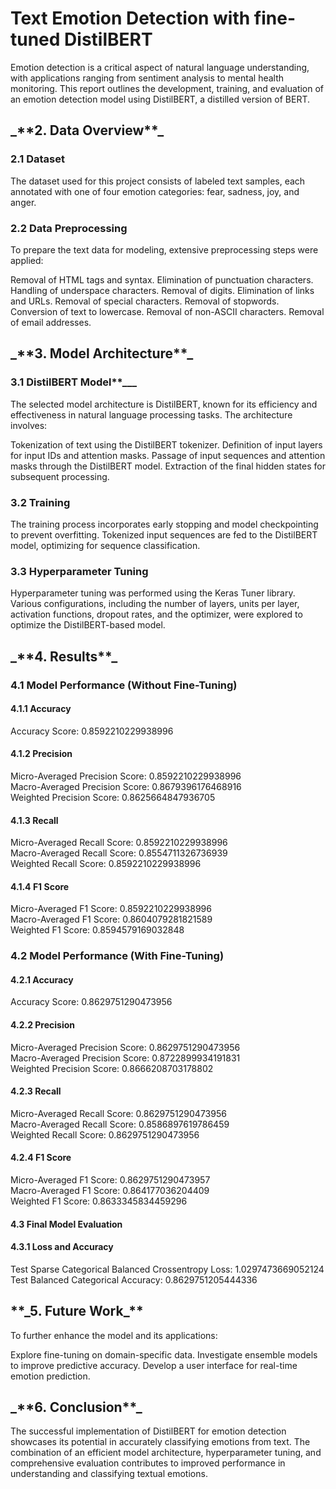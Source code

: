 <h1>Text Emotion Detection with fine-tuned DistilBERT </h1

Emotion detection is a critical aspect of natural language understanding, with applications ranging from sentiment analysis to mental health monitoring. This report outlines the development, training, and evaluation of an emotion detection model using DistilBERT, a distilled version of BERT.

<h2> _**2. Data Overview**_</h2> 
<h3>2.1 Dataset</h3>
The dataset used for this project consists of labeled text samples, each annotated with one of four emotion categories: fear, sadness, joy, and anger.

<h3>2.2 Data Preprocessing</h3>
To prepare the text data for modeling, extensive preprocessing steps were applied:

Removal of HTML tags and syntax.
Elimination of punctuation characters.
Handling of underspace characters.
Removal of digits.
Elimination of links and URLs.
Removal of special characters.
Removal of stopwords.
Conversion of text to lowercase.
Removal of non-ASCII characters.
Removal of email addresses.
<h2>_**3. Model Architecture**_</h2>
<h3>3.1 DistilBERT Model**___</h3>
The selected model architecture is DistilBERT, known for its efficiency and effectiveness in natural language processing tasks. The architecture involves:

Tokenization of text using the DistilBERT tokenizer.
Definition of input layers for input IDs and attention masks.
Passage of input sequences and attention masks through the DistilBERT model.
Extraction of the final hidden states for subsequent processing.
<h3>3.2 Training</h3>
The training process incorporates early stopping and model checkpointing to prevent overfitting. Tokenized input sequences are fed to the DistilBERT model, optimizing for sequence classification.

<h3>3.3 Hyperparameter Tuning</h3>
Hyperparameter tuning was performed using the Keras Tuner library. Various configurations, including the number of layers, units per layer, activation functions, dropout rates, and the optimizer, were explored to optimize the DistilBERT-based model.

<h2>_**4. Results**_</h2>
<h3>4.1 Model Performance (Without Fine-Tuning)</h3>
<h4>4.1.1 Accuracy</h4>
Accuracy Score: 0.8592210229938996<br>
<h4>4.1.2 Precision</h4>
Micro-Averaged Precision Score: 0.8592210229938996 <br>                                                                                                                
Macro-Averaged Precision Score: 0.8679396176468916<br>                                                                                                               
Weighted Precision Score: 0.8625664847936705<br>                                                                                                                       
<h4>4.1.3 Recall</h4>
Micro-Averaged Recall Score: 0.8592210229938996<br>
Macro-Averaged Recall Score: 0.8554711326736939<br>
Weighted Recall Score: 0.8592210229938996<br>
<h4>4.1.4 F1 Score</h4>
Micro-Averaged F1 Score: 0.8592210229938996<br>
Macro-Averaged F1 Score: 0.8604079281821589<br>
Weighted F1 Score: 0.8594579169032848<br>

<h3>4.2 Model Performance (With Fine-Tuning)</h3>
<h4>4.2.1 Accuracy</h4>
Accuracy Score: 0.8629751290473956<br>
<h4>4.2.2 Precision</h4>
Micro-Averaged Precision Score: 0.8629751290473956<br>
Macro-Averaged Precision Score: 0.8722899934191831<br>
Weighted Precision Score: 0.8666208703178802<br>
<h4>4.2.3 Recall</h4>
Micro-Averaged Recall Score: 0.8629751290473956<br>
Macro-Averaged Recall Score: 0.8586897619786459<br>
Weighted Recall Score: 0.8629751290473956<br>
<h4>4.2.4 F1 Score</h4>
Micro-Averaged F1 Score: 0.8629751290473957<br>
Macro-Averaged F1 Score: 0.864177036204409<br>
Weighted F1 Score: 		 0.8633345834459296<br>
<h4>4.3 Final Model Evaluation</h4>
<h4>4.3.1 Loss and Accuracy</h4>

Test Sparse Categorical Balanced Crossentropy Loss: 1.0297473669052124<br>
Test Balanced Categorical Accuracy: 0.8629751205444336<br>

<h2>**_5. Future Work_**</h2>
To further enhance the model and its applications:

Explore fine-tuning on domain-specific data.
Investigate ensemble models to improve predictive accuracy.
Develop a user interface for real-time emotion prediction.

<h2>_**6. Conclusion**_</h2>
The successful implementation of DistilBERT for emotion detection showcases its potential in accurately classifying emotions from text. The combination of an efficient model architecture, hyperparameter tuning, and comprehensive evaluation contributes to improved performance in understanding and classifying textual emotions.
